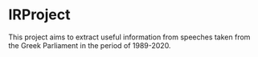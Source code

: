 # IRProject

This project aims to extract useful information from speeches taken from the Greek Parliament in the period of 1989-2020.
